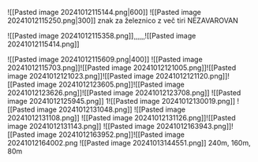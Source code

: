 ![[Pasted image 20241012115144.png|600]]
![[Pasted image 20241012115250.png|300]] znak za železnico z več tiri NEZAVAROVAN

![[Pasted image 20241012115358.png]]¸¸¸¸¸¸![[Pasted image 20241012115414.png]]

![[Pasted image 20241012115609.png|400]]
![[Pasted image 20241012115703.png]]![[Pasted image 20241012121005.png]]![[Pasted image 20241012121023.png]]![[Pasted image 20241012121120.png]]![[Pasted image 20241012123605.png]]![[Pasted image 20241012123626.png]]![[Pasted image 20241012123708.png]]
![[Pasted image 20241012125945.png]]
1![[Pasted image 20241012130019.png]]
![[Pasted image 20241012131048.png]]
![[Pasted image 20241012131108.png]]
![[Pasted image 20241012131126.png]]![[Pasted image 20241012131143.png]]
![[Pasted image 20241012163943.png]]![[Pasted image 20241012163952.png]]![[Pasted image 20241012164002.png
![[Pasted image 20241013144551.png]]
240m, 160m, 80m 